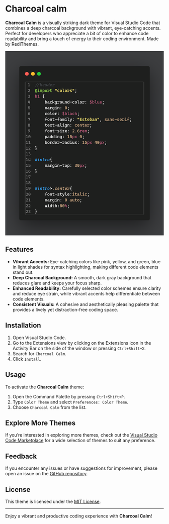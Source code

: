 # Charcoal calm

**Charcoal Calm** is a visually striking dark theme for Visual Studio Code that combines a deep charcoal background with vibrant, eye-catching accents. Perfect for developers who appreciate a bit of color to enhance code readability and bring a touch of energy to their coding environment. Made by RediThemes.

![Charcoal Calm Preview](preview.png)

## Features

- **Vibrant Accents:** Eye-catching colors like pink, yellow, and green, blue in light shades for syntax highlighting, making different code elements stand out.
- **Deep Charcoal Background:** A smooth, dark gray background that reduces glare and keeps your focus sharp.
- **Enhanced Readability:** Carefully selected color schemes ensure clarity and reduce eye strain, while vibrant accents help differentiate between code elements.
- **Consistent Visuals:** A cohesive and aesthetically pleasing palette that provides a lively yet distraction-free coding space.

## Installation

1. Open Visual Studio Code.
2. Go to the Extensions view by clicking on the Extensions icon in the Activity Bar on the side of the window or pressing `Ctrl+Shift+X`.
3. Search for `Charcoal Calm`.
4. Click `Install`.

## Usage

To activate the **Charcoal Calm** theme:

1. Open the Command Palette by pressing `Ctrl+Shift+P`.
2. Type `Color Theme` and select `Preferences: Color Theme`.
3. Choose `Charcoal Calm` from the list.

## Explore More Themes

If you’re interested in exploring more themes, check out the [Visual Studio Code Marketplace](https://marketplace.visualstudio.com/vscode) for a wide selection of themes to suit any preference.

## Feedback

If you encounter any issues or have suggestions for improvement, please open an issue on the [GitHub repository](https://github.com/RediThemes/charcoal-calm).

## License

This theme is licensed under the [MIT License](LICENSE).

---

Enjoy a vibrant and productive coding experience with **Charcoal Calm**!

